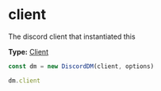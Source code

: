 # client

The discord client that instantiated this

**Type:** [Client](https://discord.js.org/#/docs/main/stable/class/Client)

```javascript
const dm = new DiscordDM(client, options)

dm.client
```

